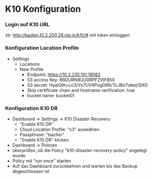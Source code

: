 # K10 Konfiguration

### Login auf K10 URL
zb:
http://kasten.10.2.200.28.nip.io/k10/#
mit token einloggen

### Konfiguration Location Profile
- Settings
  - Locations
  - New Profile
      - Endpoint: https://10.2.235.191:18082
      - S3 access Key: B8DURN8UU0RPF2VIFB50
      - S3 secret: HyaiQ9t+Lo3/Vx7UV4PogDtRt/TcJBn7uteq1QXG
      - Skip certificate chain and hostname verification: true
      - bucket name: bucket01

### Konfiguration K10 DR
- Dashboard -> Settings -> K10 Disaster Recovery
  - "Enable K10 DR"
  - Cloud Location Profile: "s3" auswählen
  - Passphrase: "bacher"
  - "Enable K10 DR" klicken
- Dashboard -> Policies
 - überprüfen, ob die Policy "k10-disaster-recovery-policy" angelegt wurde
 - Policy mit "run once" starten
- Auf das Dashboard zurückkehren und warten bis das Backup abgeschlossen ist
